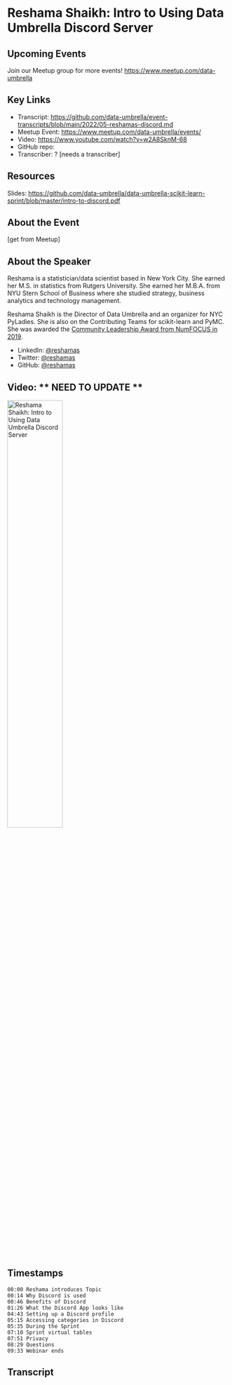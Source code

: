 # Reshama Shaikh: Intro to Using Data Umbrella Discord Server

## Upcoming Events
Join our Meetup group for more events!
https://www.meetup.com/data-umbrella

## Key Links
- Transcript:  https://github.com/data-umbrella/event-transcripts/blob/main/2022/05-reshamas-discord.md
- Meetup Event: https://www.meetup.com/data-umbrella/events/ 
- Video: https://www.youtube.com/watch?v=w2A8SknM-68
- GitHub repo:  
- Transcriber:  ? [needs a transcriber]

## Resources
Slides: https://github.com/data-umbrella/data-umbrella-scikit-learn-sprint/blob/master/intro-to-discord.pdf

## About the Event
[get from Meetup]

## About the Speaker
Reshama is a statistician/data scientist based in New York City. She earned her M.S. in statistics from Rutgers University. She earned her M.B.A. from NYU Stern School of Business where she studied strategy, business analytics and technology management.  

Reshama Shaikh is the Director of Data Umbrella and an organizer for NYC PyLadies. She is also on the Contributing Teams for scikit-learn and PyMC.  She was awarded the [Community Leadership Award from NumFOCUS in 2019](https://reshamas.github.io/on-receiving-2019-community-leadership-award-from-numfocus/).

- LinkedIn: [@reshamas](https://www.linkedin.com/in/reshamas/)
- Twitter: [@reshamas](https://twitter.com/reshamas)
- GitHub: [@reshamas](https://github.com/reshamas)

## Video:  ** NEED TO UPDATE **
<a href="http://www.youtube.com/watch?feature=player_embedded&v=w2A8SknM-68" target="_blank"><img src="http://img.youtube.com/vi/w2A8SknM-68/0.jpg"
alt="Reshama Shaikh: Intro to Using Data Umbrella Discord Server" width="50%" /></a>


## Timestamps
```text
00:00 Reshama introduces Topic
00:14 Why Discord is used
00:46 Benefits of Discord
01:26 What the Discord App looks like
04:43 Setting up a Discord profile
05:15 Accessing categories in Discord
05:35 During the Sprint 
07:10 Sprint virtual tables
07:51 Privacy
08:29 Questions
09:33 Webinar ends

```

## Transcript

